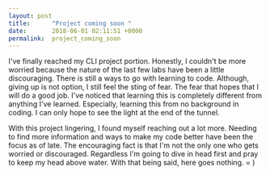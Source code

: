 ```yaml
---
layout: post
title:      "Project coming soon "
date:       2018-06-01 02:11:51 +0000
permalink:  project_coming_soon
---
```



I've finally reached my CLI project portion. Honestly, I couldn't be more worried because the nature of the last few labs have been a little discouraging. There is still a ways to go with learning to code. Although, giving up is not option, I still feel the sting of fear. The fear that hopes that I will do a good job. I've noticed that learning this is completely different from anything I've learned. Especially, learning this from no background in coding. I can only hope to see the light at the end of the tunnel. 

With this project lingering, I found myself reaching out a lot more. Needing to find more information and ways to make my code better have been the focus as of late. The encouraging fact is that I'm not the only one who gets worried or discouraged. Regardless I'm going to dive in head first and pray to keep my head above water. With that being said, here goes nothing. = ) 
